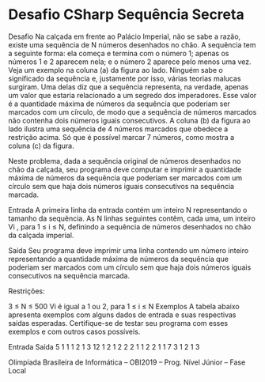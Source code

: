 # Desafio CSharp Sequência Secreta

Desafio
Na calçada em frente ao Palácio Imperial, não se sabe a razão, existe uma sequência de N números desenhados no chão. A sequência tem a seguinte forma: ela começa e termina com o número 1; apenas os números 1 e 2 aparecem nela; e o número 2 aparece pelo menos uma vez. Veja um exemplo na coluna (a) da figura ao lado. Ninguém sabe o significado da sequência e, justamente por isso, várias teorias malucas surgiram. Uma delas diz que a sequência representa, na verdade, apenas um valor que estaria relacionado a um segredo dos imperadores. Esse valor é a quantidade máxima de números da sequência que poderiam ser marcados com um círculo, de modo que a sequência de números marcados não contenha dois números iguais consecutivos. A coluna (b) da figura ao lado ilustra uma sequência de 4 números marcados que obedece a restrição acima. Só que é possível marcar 7 números, como mostra a coluna (c) da figura.

Neste problema, dada a sequência original de números desenhados no chão da calçada, seu programa deve computar e imprimir a quantidade máxima de números da sequência que poderiam ser marcados com um círculo sem que haja dois números iguais consecutivos na sequência marcada.


Entrada
A primeira linha da entrada contém um inteiro N representando o tamanho da sequência. As N linhas seguintes contêm, cada uma, um inteiro Vi , para 1 ≤ i ≤ N, definindo a sequência de números desenhados no chão da calçada imperial.

Saída
Seu programa deve imprimir uma linha contendo um número inteiro representando a quantidade máxima de números da sequência que poderiam ser marcados com um círculo sem que haja dois números iguais consecutivos na sequência marcada.

Restrições:

3 ≤ N ≤ 500
Vi é igual a 1 ou 2, para 1 ≤ i ≤ N
Exemplos
A tabela abaixo apresenta exemplos com alguns dados de entrada e suas respectivas saídas esperadas. Certifique-se de testar seu programa com esses exemplos e com outros casos possíveis.

Entrada	Saída
5
1
1
1
2
1	3
12
1
2
1
2
2
2
1
1
2
2
1
1	7
3
1
2
1	3

Olimpíada Brasileira de Informática – OBI2019 – Prog. Nível Júnior – Fase Local
